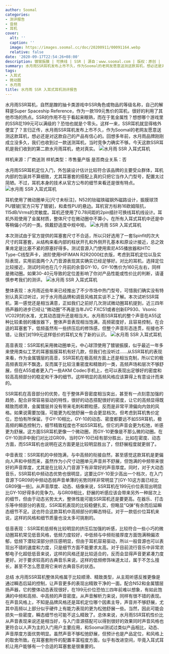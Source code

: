 ```yaml
---
author: Soomal
categories:
- 测评报告
- 音频
- 耳机
cover:
  alt: ''
  caption: ''
  image: https://images.soomal.cc/doc/20200911/00091164.webp
  relative: false
date: '2020-09-17T22:54:26+08:00'
description: 镀铍振膜 | 可换线 | SSR | 源自：www.soomal.com | 版权：原创 |  平均/总评分：08.00/256
summary: 水月雨SSR耳机发布上市不久，作为Soomal的老网友愿意送测这款耳机，想必还是对这款自己的产品有信心的。回想多年前，水月雨品牌刚刚成立没多久，我们也收到过一款送测耳机，当时竞争力确实不够。今天这款SSR耳机是我们收到的第二款水月雨耳机……
tags:
- 入耳式
- 微动圈
- 水月雨
title: 水月雨 SSR 入耳式耳机测评报告
---
```


水月雨SSR耳机，自然是蹭的抽卡类游戏中SSR角色或物品的等级名称，自己的解释是Super Spaceship Reference，作为一款199元售价的耳机，很好的利用了其他市场的热点。SSR的作用不在于看起来眼熟，而在于氪金属性？想想哪个游戏里的SSR花199元可以满级的？恐怕也就是个零头。这样一来，SSR耳机就显得格外便宜了？言归正传，水月雨SSR耳机发布上市不久，作为Soomal的老网友愿意送测这款耳机，想必还是对这款自己的产品有信心的。回想多年前，水月雨品牌刚刚成立没多久，我们也收到过一款送测耳机，当时竞争力确实不够。今天这款SSR耳机是我们收到的第二款水月雨耳机，绝对真实。
![水月雨 SSR 入耳式耳机](https://images.soomal.cc/doc/20200911/00091158.webp)





样机来源：厂商送测
样机类型：市售量产版
是否商业关系：否

水月雨SSR耳机定位入门，外包装设计估计比较符合该品牌的主要受众群体，耳机内部的包装并不算细致，尤其耳塞套的搭配上真的只把它当作入门型号，配置太过简陋。不过，耳机本身的技术从官方公布的细节来看还是很有特点。
![水月雨 SSR 入耳式耳机](https://images.soomal.cc/doc/20200911/00091152.webp)




耳机使用了微动圈单元[尺寸未标注]，N52的钕磁铁磁钢外磁路设计，振膜球顶PU镀铍[官方只写了镀铍]，和柔性PU的悬边。耳机官方标称16欧姆阻抗，115dB/Vrms的灵敏度。耳机还使用了0.78间距的2pin插针可换线耳机线设计。耳机外观使用了金属材质，整体尺寸在微动圈中不算小，在所有入耳式耳机中还是中等稍偏小巧的一类。佩戴舒适度中规中矩。
![水月雨 SSR 入耳式耳机](https://images.soomal.cc/doc/20200911/00091160.webp)




本次测试由于官方提供的耳塞套尺寸不合适，所以只好选用了一套Spinfit的次大尺寸的耳塞套，从结构来看内部的柱状开孔和外侧开孔基本和原设计接近，总之效果肯定是比塞不紧的原塞好得多。测试音源入门使用索尼A55播放器和HTC Type-C线型声卡，进阶使用HIFIMAN R2R2000红衣版，考虑到耳机定位以及实际表现，实用前面两个入门音源表现其实确实已经足够好。对比的耳机，选择定位比较接近，测试时间也在几个月前的余音GY-10，GY-10售价为160元左右，同样是微动圈。如果30-40元导致的定位差影响了你对产品性能或性价比的判断，请谨慎参考我们的测评。
![水月雨 SSR 入耳式耳机](https://images.soomal.cc/doc/20200911/00091155.webp)




整体表现：水月雨近些年来已经推出了不少市场中热门型号，可惜我们确实没有特别认真买过听过，对于水月雨品牌和调音风格其实谈不上了解。本次试听SSR耳机，第一感觉还是相当满意，正如我们之前好几次测试微动圈耳机提到，近三四年扬声器的进步已经让“微动圈”不再是当年JVC FXC51或者创新EP930、Vsonic VC02时的水准，尤其动态提升还是相当大。水月雨SSR耳机的整个声音在A55这种比较柔弱的播放器下，整体声音表现相当饱满，高频密度好，且容易控制，在合适的耳塞套下，低频虽然有一些挤压后的修饰感，但整个声音形态连贯，衔接也不错，让我们对199元这样低价的耳机又有了新的认识。
![水月雨 SSR 入耳式耳机](https://images.soomal.cc/doc/20200911/00091162.webp)




高音表现：SSR耳机采用微动圈单元，中心球顶使用了镀铍振膜，似乎最近一年多来使用类似工艺的耳塞振膜耳机有好几款，但我们也没听过……从SSR耳机的表现来看，作为金属镀层的高音，SSR耳机在极高频方面上还是相当克制，所以它的极高频表现并不飘逸，反而属于比较注重密度和精致的一类，高频声场和层次不够舒展，但在A55或者更入门一些AKM Codec手机上，也可以表现出足够好的密度和较高高频部分的稳定和干净的细节。这样明显的高频风格应该算得上有意设计而来的。

SSR耳机在高音部分的优势，在于整体声音密度相当突出，甚至有一点刻意加强的趋势，配合非常容易驱动的特性，很好的动态搭配很好的密度，让它的高频显得既精致而顺滑，金属镀层并没有带来毛刺和颗粒感，反而是非常平滑偏向内敛的风格。如果说需要加强，可能更为松弛舒展一些会更显档次。但考虑到耳机售价定位，恐怕有所保留。于GY-10相比，GY-10的动态、密度都要远不如SSR耳机，极高频的瞬态控制力，细节精致程度也不如SSR耳机。但它的声音会更为松弛，听感更为舒展。这方面SSR耳机更像一个微动圈，而GY-10更像是不那么微的动圈。在GY-10测评中我们对比过GR09，当时GY-10已经有部分胜出，比如在密度、动态方面，而SSR耳机也说明在这方面更是比较明显胜出了，但舒展程度就更弱了。

中音表现：SSR耳机的中频饱满，与中高频的衔接自然，甚至感觉这款耳机是更偏向人声和中频而来，虽然作为小尺寸动圈单元声音并不舒展，但饱满的中频带来很好的声音厚度，尤其是在比较入门音源下有非常好的声音厚度。同时，对于大动态音乐，SSR耳机中频动态优势也很明显，这要比GY-10至少高出一个档次，在入门音源下GR09的中频动态弱声音单薄的劣势同样非常明显了[GY-10这方面已经比GR09强一些]。从声音厚度、动态、结像来说，SSR耳机在199元价位表现出明显比GY-10好得多的竞争力。与GR09相比，舒展的听感应该会带来另外一种层次上的细节，但由于动态劣势太大，整体性能可能SSR耳机还是要更高。在器乐、打击乐等中频部分的表现，SSR耳机表现的比较稳健扎实，但略显”Q弹“有余而后延瞬态细节不足。这也符合这款耳机中高频部分的瞬态特征。对于一款低价位耳机来说，这样的风格和细节质量也没太多可挑剔的。

低音表现：SSR耳机低频有比较明显的挤压后加强的听感，比较符合一些小巧的微动圈耳机常见低音风格，低频力度较好，中低频与中频衔接厚度方面饱满稍偏浓郁，低频下潜较深部分挤压感明显，但由于耳机容易驱动，所以一般音源也可以表现出不错的速度和力度，只是细节方面不能要求太高。对于目前流行音乐中非常浓郁电子化超低低音来说，这样的风格还是比较适合的，反而会显得声音更紧凑力度更好。对于要求较高的古典音乐来说，这样的低频修饰味道太过，属于不怎么擅长，甚至不怎么愿意用它来听古典音乐的状态。

总结
水月雨SSR耳机整体风格属于比较顺滑、精致类型，从主观听感反推更像是通过瞬态后延的控制，让声音更多的表现出精致干净的一面。配合N52和金属镀层扬声器，它的整体动态表现很好，在199元价位恐怕三四年前难以想象，有如此饱满的中频和高频、中高频的声音密度。从声音解析力来说，同样有很不错的表现。在声音风格上，不知是品牌风格还是耳机定位哪个因素主导，声音并不够舒展，尤其中高频以上部分似乎硬件上有能力表现的更为松弛舒展一些。当然，因此可能会损失一些密度，瞬态细节也可能不这么精致了。总体来说，水月雨SSR耳机性价比从声音表现来说还是相当好，与入门音源搭配可以得到很好的效果同时声音风格也更符合以人声为主的入门用户主要应用，和Soomal测试过类似产品相比，动态、声音厚度方面优势明显。虽然声音不够松弛舒展，但预计也是产品定位，和风格上的取舍所致。在耳塞套附件的配置丰富程度方面，似乎有改进空间，毕竟入耳式耳机让用户能够有一个合适的耳塞套是很重要的。